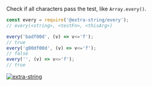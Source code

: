 Check if all characters pass the test, like `Array.every()`.

```javascript
const every = require('@extra-string/every');
// every(<string>, <testFn>, <thisArg>)

every('badf00d', (v) => v<='f');
// true
every('g00df00d', (v) => v<='f');
// false
every('', (v) => v<='f');
// true
```


[![extra-string](https://i.imgur.com/y4YVIau.jpg)](https://www.npmjs.com/package/extra-string)
